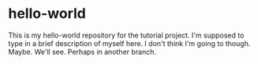 # hello-world
This is my hello-world repository for the tutorial project.
I'm supposed to type in a brief description of myself here. I don't think I'm going to though. 
Maybe. We'll see. Perhaps in another branch.
